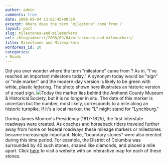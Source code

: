 ```yaml
---
author: admin
comments: true
date: 2008-09-04 13:02:45+00:00
excerpt: Where does the term "milestone" come from ?
layout: post
slug: milestones-and-milemarkers
url: /blog/amherst/2008/09/04/milestones-and-milemarkers/
title: Milestones and Milemarkers
wordpress_id: 20
categories:
- Roads
---
```


Did you ever wonder where the term "milestone" came from ? As in, "I've reached an important milestone today." A synonym today would be "sign" or "mile marker" and the modern-day version is likely to be green with white, plastic lettering. The photo shown here illustrates an historic version of a road sign. [![](http://www.locohistory.org/blog/amherst/wp-content/uploads/2008/09/milemarker_l52.jpg)](http://www.locohistory.org/blog/amherst/wp-content/uploads/2008/09/milemarker_l52.jpg)Today the marker lies behind the Amherst County Museum & Historical Society, but it is no longer in situ. The date of this marker is uncertain but the number, most likely, corresponds to a mile along an historic turnpike. If it's a local marker, the "L" might stand for "Lynchburg."

During James Monroe's Presidency (1817-1825), the first interstate roadways were created. As coaches and horseback riders traveled further away from home on federal roadways these mileage markers or milestones became increasingly important. Note, "boundary stones" were also erected during this time period. For example, the District of Columbia was surrounded by 40 such stones, shaped like diamonds, and placed a mile apart. Click [here](http://www.boundarystones.org/) to visit a website with an interactive map for each of these stones.
